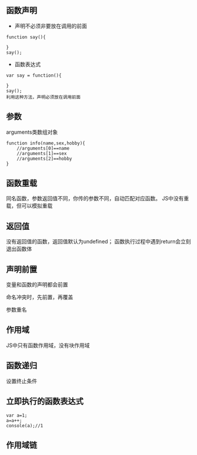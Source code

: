 ## 函数声明
- 声明不必须非要放在调用的前面
```
function say(){
	
}
say();
```
- 函数表达式
```
var say = function(){
	
}
say();
利用这种方法，声明必须放在调用前面
```

## 参数
arguments类数组对象
```
function info(name,sex,hobby){
	//arguments[0]==name
	//arguments[1]==sex
	//arguments[2]==hobby
}
```

## 函数重载
同名函数，参数返回值不同，你传的参数不同，自动匹配对应函数。
JS中没有重载，但可以模拟重载

## 返回值
没有返回值的函数，返回值默认为undefined；
函数执行过程中遇到return会立刻退出函数体

## 声明前置
变量和函数的声明都会前置

命名冲突时，先前置，再覆盖

参数重名

## 作用域
JS中只有函数作用域，没有块作用域

## 函数递归
设置终止条件

## 立即执行的函数表达式

```
var a=1;
a=a++;
console(a);//1
```

## 作用域链






